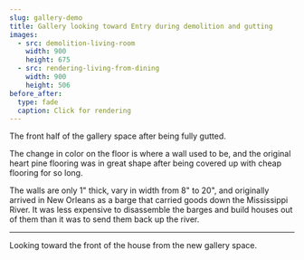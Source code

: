 ```yaml
---
slug: gallery-demo
title: Gallery looking toward Entry during demolition and gutting
images:
  - src: demolition-living-room
    width: 900
    height: 675
  - src: rendering-living-from-dining
    width: 900
    height: 506
before_after:
  type: fade
  caption: Click for rendering
---
```

The front half of the gallery space after being fully gutted.

The change in color on the floor is where a wall used to be, and the original heart pine flooring was in great shape after being covered up with cheap flooring for so long.

The walls are only 1" thick, vary in width from 8" to 20", and originally arrived in New Orleans as a barge that carried goods down the Mississippi River. It was less expensive to disassemble the barges and build houses out of them than it was to send them back up the river.

<hr>

Looking toward the front of the house from the new gallery space.